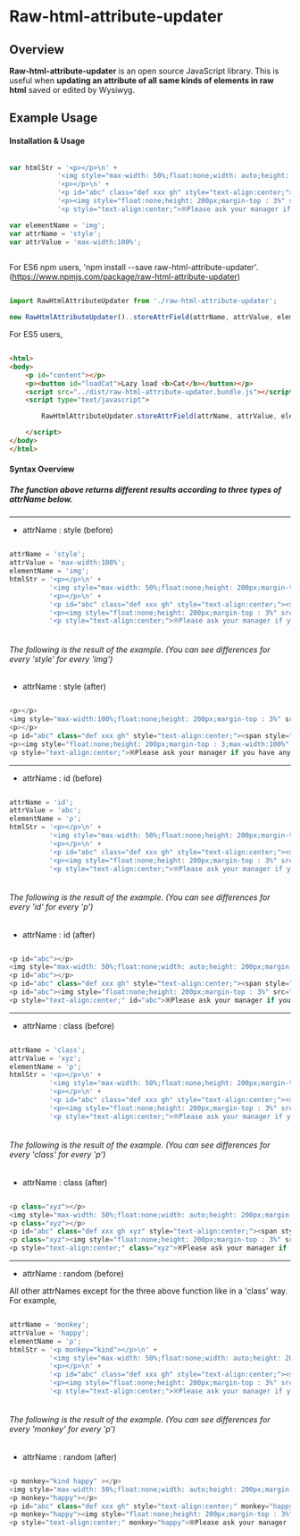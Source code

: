 # Raw-html-attribute-updater

## Overview

**Raw-html-attribute-updater** is an open source JavaScript library. This is useful when **updating an attribute of all same kinds of elements in raw html** saved or edited by Wysiwyg.

## Example Usage

#### Installation & Usage

``` javascript

var htmlStr = '<p></p>\n' +
            '<img style="max-width: 50%;float:none;width: auto;height: 200px;margin-top : 3%" src="/image/showWorkOrderImg?fileName=12345.png" alt="undefined"/>\n' +
            '<p></p>\n' +
            '<p id="abc" class="def xxx gh" style="text-align:center;"><span style="color: rgb(127,127,127);">Please align the paper to the left.</span>&nbsp;</p>\n' +
            '<p><img style="float:none;height: 200px;margin-top : 3%" src="/image/showWorkOrderImg?fileName=123456.png" alt="undefined"/></p>\n' +
            '<p style="text-align:center;">※Please ask your manager if you have any issues! ※&nbsp;&nbsp;&nbsp;&nbsp;</p>';

var elementName = 'img';
var attrName = 'style';
var attrValue = 'max-width:100%';
	
```

For ES6 npm users, 'npm install --save raw-html-attribute-updater'.
(https://www.npmjs.com/package/raw-html-attribute-updater)

``` javascript

import RawHtmlAttributeUpdater from './raw-html-attribute-updater';

new RawHtmlAttributeUpdater()..storeAttrField(attrName, attrValue, elementName, htmlStr)  // Returns htmlStr that has been updated with elementName, attrName, attrValue.

```

For ES5 users,

``` html

<html>
<body>
	<p id="content"></p>
	<p><button id="loadCat">Lazy load <b>Cat</b></button></p>
	<script src="../dist/raw-html-attribute-updater.bundle.js"></script>
	<script type="text/javascript">

        RawHtmlAttributeUpdater.storeAttrField(attrName, attrValue, elementName, htmlStr); // Returns htmlStr that has been updated with elementName, attrName, attrValue.

	</script>
</body>
</html>

```

#### Syntax Overview

##### The function above returns different results according to three types of attrName below.

***

- attrName : style (before)

``` javascript

attrName = 'style';
attrValue = 'max-width:100%';
elementName = 'img';
htmlStr = '<p></p>\n' +
          '<img style="max-width: 50%;float:none;height: 200px;margin-top : 3%" src="/image/showWorkOrderImg?fileName=12345.png" alt="undefined"/>\n' +
          '<p></p>\n' +
          '<p id="abc" class="def xxx gh" style="text-align:center;"><span style="color: rgb(127,127,127);">Please align the paper to the left.</span>&nbsp;</p>\n' +
          '<p><img style="float:none;height: 200px;margin-top : 3%" src="/image/showWorkOrderImg?fileName=123456.png" alt="undefined"/></p>\n' +
          '<p style="text-align:center;">※Please ask your manager if you have any issues! ※&nbsp;&nbsp;&nbsp;&nbsp;</p>';
        
```

###### The following is the result of the example. (You can see differences for every 'style' for every 'img') 

- attrName : style (after)

``` javascript

<p></p>
<img style="max-width:100%;float:none;height: 200px;margin-top : 3%" src="/image/showWorkOrderImg?fileName=12345.png" alt="undefined"/>
<p></p>
<p id="abc" class="def xxx gh" style="text-align:center;"><span style="color: rgb(127,127,127);">Please align the paper to the left.</span>&nbsp;</p>
<p><img style="float:none;height: 200px;margin-top : 3;max-width:100%"  src="/image/showWorkOrderImg?fileName=123456.png" alt="undefined"/></p>
<p style="text-align:center;">※Please ask your manager if you have any issues! ※&nbsp;&nbsp;&nbsp;&nbsp;</p>

```

***

- attrName : id (before)

``` javascript

attrName = 'id';
attrValue = 'abc';
elementName = 'p';
htmlStr = '<p></p>\n' +
          '<img style="max-width: 50%;float:none;height: 200px;margin-top : 3%" src="/image/showWorkOrderImg?fileName=12345.png" alt="undefined"/>\n' +
          '<p></p>\n' +
          '<p id="abc" class="def xxx gh" style="text-align:center;"><span style="color: rgb(127,127,127);">Please align the paper to the left.</span>&nbsp;</p>\n' +
          '<p><img style="float:none;height: 200px;margin-top : 3%" src="/image/showWorkOrderImg?fileName=123456.png" alt="undefined"/></p>\n' +
          '<p style="text-align:center;">※Please ask your manager if you have any issues! ※&nbsp;&nbsp;&nbsp;&nbsp;</p>';
        
```

###### The following is the result of the example. (You can see differences for every 'id' for every 'p') 

- attrName : id (after)

``` javascript

<p id="abc"></p>
<img style="max-width: 50%;float:none;width: auto;height: 200px;margin-top : 3%" src="/image/showWorkOrderImg?fileName=12345.png" alt="undefined"/>
<p id="abc"></p>
<p id="abc" class="def xxx gh" style="text-align:center;"><span style="color: rgb(127,127,127);">Please align the paper to the left.</span>&nbsp;</p>
<p id="abc"><img style="float:none;height: 200px;margin-top : 3%" src="/image/showWorkOrderImg?fileName=123456.png" alt="undefined"/></p>
<p style="text-align:center;" id="abc">※Please ask your manager if you have any issues! ※&nbsp;&nbsp;&nbsp;&nbsp;</p>

```

***

- attrName : class (before)

``` javascript

attrName = 'class';
attrValue = 'xyz';
elementName = 'p';
htmlStr = '<p></p>\n' +
          '<img style="max-width: 50%;float:none;height: 200px;margin-top : 3%" src="/image/showWorkOrderImg?fileName=12345.png" alt="undefined"/>\n' +
          '<p></p>\n' +
          '<p id="abc" class="def xxx gh" style="text-align:center;"><span style="color: rgb(127,127,127);">Please align the paper to the left.</span>&nbsp;</p>\n' +
          '<p><img style="float:none;height: 200px;margin-top : 3%" src="/image/showWorkOrderImg?fileName=123456.png" alt="undefined"/></p>\n' +
          '<p style="text-align:center;">※Please ask your manager if you have any issues! ※&nbsp;&nbsp;&nbsp;&nbsp;</p>';
        
```

###### The following is the result of the example. (You can see differences for every 'class' for every 'p') 

- attrName : class (after)

``` javascript

<p class="xyz"></p>
<img style="max-width: 50%;float:none;width: auto;height: 200px;margin-top : 3%" src="/image/showWorkOrderImg?fileName=12345.png" alt="undefined"/>
<p class="xyz"></p>
<p id="abc" class="def xxx gh xyz" style="text-align:center;"><span style="color: rgb(127,127,127);">Please align the paper to the left.</span>&nbsp;</p>
<p class="xyz"><img style="float:none;height: 200px;margin-top : 3%" src="/image/showWorkOrderImg?fileName=123456.png" alt="undefined"/></p>
<p style="text-align:center;" class="xyz">※Please ask your manager if you have any issues! ※&nbsp;&nbsp;&nbsp;&nbsp;</p>

```

***

- attrName : random (before)

All other attrNames except for the three above function like in a 'class' way. 
For example,

``` javascript

attrName = 'monkey';
attrValue = 'happy';
elementName = 'p';
htmlStr = '<p monkey="kind"></p>\n' +
          '<img style="max-width: 50%;float:none;width: auto;height: 200px;margin-top : 3%" src="/image/showWorkOrderImg?fileName=12345.png" alt="undefined"/>\n' +
          '<p></p>\n' +
          '<p id="abc" class="def xxx gh" style="text-align:center;"><span style="color: rgb(127,127,127);">Please align the paper to the left.</span>&nbsp;</p>\n' +
          '<p><img style="float:none;height: 200px;margin-top : 3%" src="/image/showWorkOrderImg?fileName=123456.png" alt="undefined"/></p>\n' +
          '<p style="text-align:center;">※Please ask your manager if you have any issues! ※&nbsp;&nbsp;&nbsp;&nbsp;</p>';
        
```

###### The following is the result of the example. (You can see differences for every 'monkey' for every 'p') 

- attrName : random (after)

``` javascript

<p monkey="kind happy" ></p>
<img style="max-width: 50%;float:none;width: auto;height: 200px;margin-top : 3%" src="/image/showWorkOrderImg?fileName=12345.png" alt="undefined"/>
<p monkey="happy"></p>
<p id="abc" class="def xxx gh" style="text-align:center;" monkey="happy"><span style="color: rgb(127,127,127);">Please align the paper to the left.</span>&nbsp;</p>
<p monkey="happy"><img style="float:none;height: 200px;margin-top : 3%" src="/image/showWorkOrderImg?fileName=123456.png" alt="undefined"/></p>
<p style="text-align:center;" monkey="happy">※Please ask your manager if you have any issues! ※&nbsp;&nbsp;&nbsp;&nbsp;</p>


